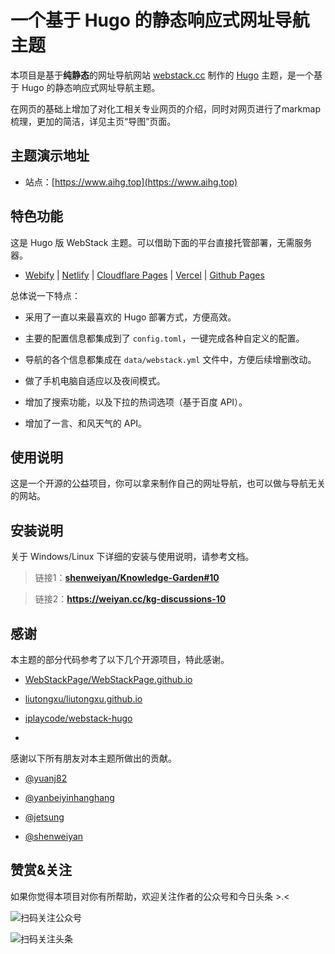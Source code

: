# 一个基于 Hugo 的静态响应式网址导航主题

  

本项目是基于**纯静态**的网址导航网站 [webstack.cc](https://github.com/WebStackPage/WebStackPage.github.io) 制作的 [Hugo](https://gohugo.io/) 主题，是一个基于 Hugo 的静态响应式网址导航主题。<br/>

  

在网页的基础上增加了对化工相关专业网页的介绍，同时对网页进行了markmap梳理，更加的简洁，详见主页“导图”页面。

  
  

## 主题演示地址

  

- 站点：[https://www.aihg.top](https://www.aihg.top)

  
  
  

## 特色功能

  

这是 Hugo 版 WebStack 主题。可以借助下面的平台直接托管部署，无需服务器。

- [Webify](https://webify.cloudbase.net/) | [Netlify](https://app.netlify.com/) | [Cloudflare Pages](https://pages.cloudflare.com) | [Vercel](https://vercel.com) | [Github Pages](https://pages.github.com/)

  

总体说一下特点：

  

- 采用了一直以来最喜欢的 Hugo 部署方式，方便高效。

- 主要的配置信息都集成到了 `config.toml`，一键完成各种自定义的配置。

- 导航的各个信息都集成在 `data/webstack.yml` 文件中，方便后续增删改动。


- 做了手机电脑自适应以及夜间模式。

- 增加了搜索功能，以及下拉的热词选项（基于百度 API）。

- 增加了一言、和风天气的 API。

  

## 使用说明

  

这是一个开源的公益项目，你可以拿来制作自己的网址导航，也可以做与导航无关的网站。

  
  
  
  

## 安装说明

  

关于 Windows/Linux 下详细的安装与使用说明，请参考文档。

  



> 链接1：**[shenweiyan/Knowledge-Garden#10](https://github.com/shenweiyan/Knowledge-Garden/discussions/10)**



> 链接2：**<https://weiyan.cc/kg-discussions-10>**

  
  

## 感谢

  

本主题的部分代码参考了以下几个开源项目，特此感谢。

  

- [WebStackPage/WebStackPage.github.io](https://github.com/WebStackPage/WebStackPage.github.io)

- [liutongxu/liutongxu.github.io](https://github.com/liutongxu/liutongxu.github.io)

- [iplaycode/webstack-hugo](https://github.com/iplaycode/webstack-hugo)

-

  

感谢以下所有朋友对本主题所做出的贡献。

- [@yuanj82](https://github.com/yuanj82)

- [@yanbeiyinhanghang](https://github.com/yinhanghang)

- [@jetsung](https://github.com/jetsung)

- [@shenweiyan](https://github.com/shenweiyan)

  

## 赞赏&关注

  

如果你觉得本项目对你有所帮助，欢迎关注作者的公众号和今日头条 >.<

  

![扫码关注公众号](https://adu8.top/template/poto/xzwx2023.jpg)

  

![扫码关注头条](https://adu8.top/template/poto/xztt2023.png)